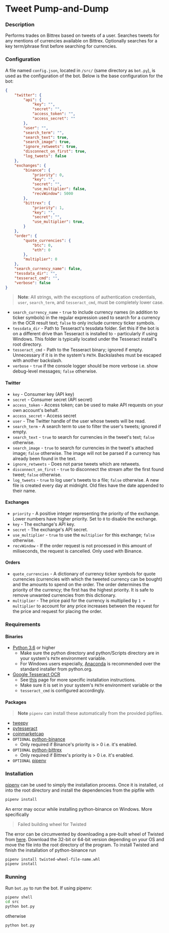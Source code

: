 # Tweet Pump-and-Dump
### Description
Performs trades on Bittrex based on tweets of a user. Searches tweets for any
mentions of currencies available on Bittrex. Optionally searches for a key
term/phrase first before searching for currencies.

### Configuration
A file named `config.json`, located in `/src/` (same directory as `bot.py`), is
used as the configuration of the bot. Below is the base configuration for the
bot:

```json
{
    "twitter": {
        "api": {
            "key": "",
            "secret": "",
            "access_token": "",
            "access_secret": ""
        },
        "user": "",
        "search_term": "",
        "search_text": true,
        "search_image": true,
        "ignore_retweets": true,
        "disconnect_on_first": true,
        "log_tweets": false
    },
    "exchanges": {
        "binance": {
            "priority": 0,
            "key": "",
            "secret": "",
            "use_multiplier": false,
            "recvWindow": 5000
        },
        "bittrex": {
            "priority": 1,
            "key": "",
            "secret": "",
            "use_multiplier": true,
        }
    },
    "order": {
        "quote_currencies": {
            "btc": 0,
            "eth": 0
        },
        "multiplier": 0
    },
    "search_currency_name": false,
    "tessdata_dir": "",
    "tesseract_cmd": "",
    "verbose": false
}
```

> **Note**: All strings, with the exceptions of authentication credentials,
`user`, `search_term`, and `tesseract_cmd`, must be completely lower case.

* `search_currency_name` - `true` to include currency names (in addition to
ticker symbols) in the regular expression used to search for a currency in the
OCR result text; `false` to only include currency ticker symbols.
* `tessdata_dir` - Path to Tesseract's tessdata folder. Set this if the bot
is on a different drive than Tesseract is installed to - particularly if using
Windows. This folder is typically located under the Tesseract install's root
directory.
* `tesseract_cmd` - Path to the Tesseract binary; ignored if empty. Unnecessary
if it is in the system's `PATH`. Backslashes must be escaped with another
backslash.
* `verbose` - `true` if the console logger should be more verbose i.e. show
debug-level messages; `false` otherwise.

#### Twitter
* `key` - Consumer key (API key)
* `secret` - Consumer secret (API secret)
* `access_token` - Access token; can be used to make API requests on your own
account's behalf.
* `access_secret` - Access secret
* `user` - The Twitter handle of the user whose tweets will be read.
* `search_term` - A search term to use to filter the user's tweets; ignored if
empty.
* `search_text` - `true` to search for currencies in the tweet's text; `false`
otherwise.
* `search_image` - `true` to search for currencies in the tweet's attached
image; `false` otherwise. The image will not be parsed if a currency has already
been found in the text.
* `ignore_retweets` - Does not parse tweets which are retweets.
* `disconnect_on_first` - `true` to disconnect the stream after the first found
tweet; `false` otherwise.
* `log_tweets` - `true` to log user's tweets to a file; `false` otherwise. A new
file is created every day at midnight. Old files have the date appended to their
name.

#### Exchanges
* `priority` - A positive integer representing the priority of the exchange.
Lower numbers have higher priority. Set to `0` to disable the exchange.
* `key` -  The exchange's API key.
* `secret` - The exchange's API secret.
* `use_multiplier` - `true` to use the `multiplier` for this exchange; `false`
otherwise.
* `recvWindow` - If the order request is not processed in this amount of
miliseconds, the request is cancelled. Only used with Binance.

#### Orders
* `quote_currencies` - A dictionary of currency ticker symbols for quote
currencies (currencies with which the tweeted currency can be bought) and the
amounts to spend on the order. The order determines the priority of the
currency; the first has the highest priority. It is safe to remove unwanted
currencies from this dictionary.
* `multiplier` - The price paid for the currency is multiplied by
`1 + multiplier` to account for any price increases between the request for the
price and request for placing the order.

### Requirements
#### Binaries
* [Python 3.6](https://www.python.org/downloads/) or higher
    * Make sure the python directory and python/Scripts directory are in your
    system's `PATH` environment variable.
    * For Windows users especially,
    [Anaconda](https://www.anaconda.com/download/) is recommended over the
    standard installer from python.org.
* [Google Tesseract OCR](https://github.com/tesseract-ocr/tesseract)
    * See [this](https://github.com/tesseract-ocr/tesseract/wiki) page for more
    specific installation instructions.
    * Make sure it is set in your system's `PATH` environment variable or the
    * `tesseract_cmd` is configured accordingly.
#### Packages
> **Note** `pipenv` can install these automatically from the provided pipfiles.

* [tweepy](http://www.tweepy.org/)
* [pytesseract](https://github.com/madmaze/pytesseract)
* [coinmarketcap](https://github.com/mrsmn/coinmarketcap)
* `OPTIONAL` [python-binance](https://github.com/sammchardy/python-binance)
    * Only required if Binance's priority is > 0 i.e. it's enabled.
* `OPTIONAL` [python-bittrex](https://github.com/ericsomdahl/python-bittrex)
    * Only required if Bittrex's priority is > 0 i.e. it's enabled.
* `OPTIONAL` [pipenv](https://docs.pipenv.org/)

### Installation
[pipenv](https://docs.pipenv.org/) can be used to simply the installation
process. Once it is installed, `cd` into the root directory and install the
dependencies from the pipfile with

```bash
pipenv install
```

An error may occur while installing python-binance on Windows. More specifically

> Failed building wheel for Twisted

The error can be circumvented by downloading a pre-built wheel of Twisted from
[here](https://www.lfd.uci.edu/~gohlke/pythonlibs/#twisted). Download the
32-bit or 64-bit version depending on your OS and move the file into the root
directory of the program. To install Twisted and finish the installation of
python-binance run

```bash
pipenv install twisted-wheel-file-name.whl
pipenv install
```

### Running
Run `bot.py` to run the bot. If using pipenv:

```bash
pipenv shell
cd src
python bot.py
```

otherwise

```bash
python bot.py
```
